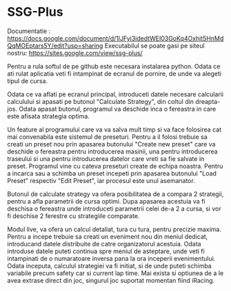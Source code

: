 # SSG-Plus

Documentatie : https://docs.google.com/document/d/1lJFyi3idedtWEI03GoKq4Oxhjt5HnMdQqMOEptars5Y/edit?usp=sharing
Executabilul se poate gasi pe siteul nostru: https://sites.google.com/view/ssg-plus/

Pentru a rula softul de pe github este necesara instalarea python.
Odata ce ati rulat aplicatia veti fi intampinat de ecranul de pornire, de unde va alegeti tipul de cursa.

Odata ce va aflati pe ecranul principal, introduceti datele necesare calcularii calculului si apasati pe butonul "Calculate Strategy", din coltul din dreapta-jos. Odata apasat butonul, programul va deschide inca o fereastra in care este afisata strategia optima.

Un feature al programului care va va salva mult timp si va face folosirea cat mai convenabila este sistemul de preseturi. Pentru a il folosi trebuie sa creati un preset nou prin apasarea butonului "Create new preset" care va deschide o fereastra pentru introducerea masinii, una pentru introducerea traseului si una pentru introducerea datelor care vreti sa fie salvate in preset. Programul vine cu cateva preseturi create de echipa noastra. 
Pentru a incarca sau a schimba un preset incepeti prin apasarea butonului "Load Preset" respectiv "Edit Preset", iar procesul este unul asemanator.

Butonul de calculate strategy va ofera posibilitatea de a compara 2 strategii, pentru a afla parametrii de cursa optimi. Dupa apasarea acestuia va fi deschisa o fereastra unde introduceti parametrii celei de-a 2 a cursa, si vor fi deschise 2 ferestre cu strategiile comparate.

Modul live, va ofera un calcul detaliat, tura cu tura, pentru precizie maxima. Pentru a incepe trebuie sa creati un eveniment nou din meniul dedicat, introducand datele distribuite de catre organizatorul acestuia. Odata introduse datele puteti continua spre meniul de asteptare, unde veti fi intampinati de o numaratoare inversa pana la ora inceperii evenimentului. Odata inceputa, calculul strategiei va fi initiat, si de unde puteti schimba variabile precum safety car si current lap time. Mai exista si optiunea de a le avea extrase direct din joc, singurul joc suportat momentan fiind iRacing.